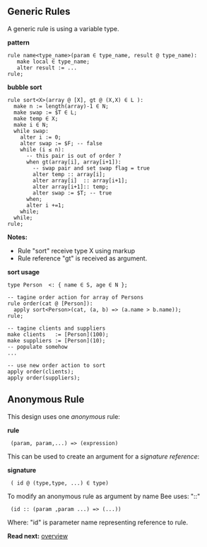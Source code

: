 ## Generic Rules

A generic rule is using a variable type. 

**pattern**
```
rule name<type_name>(param ∈ type_name, result @ type_name):
   make local ∈ type_name;   
   alter result := ...
rule;
```

**bubble sort**

```
rule sort<X>(array @ [X], gt @ (X,X) ∈ L ):
  make n := length(array)-1 ∈ N; 
  make swap := $T ∈ L;
  make temp ∈ X;
  make i ∈ N;
  while swap:
    alter i := 0;
    alter swap := $F; -- false
    while (i ≤ n): 
      -- this pair is out of order ?
      when gt(array[i], array[i+1]):
        -- swap pair and set swap flag = true
        alter temp :: array[i];
        alter array[i]  :: array[i+1];
        alter array[i+1]:: temp;
        alter swap := $T; -- true
      when;
      alter i +=1;
    while; 
  while;
rule;
```

**Notes:**

* Rule "sort" receive type X using markup <X> 
* Rule reference "gt" is received as argument.

**sort usage**

```
type Person  <: { name ∈ S, age ∈ N };

-- tagine order action for array of Persons
rule order(cat @ [Person]):
  apply sort<Person>(cat, (a, b) => (a.name > b.name));
rule;

-- tagine clients and suppliers
make clients   := [Person](100);
make suppliers := [Person](10);
-- populate somehow
...

-- use new order action to sort
apply order(clients);
apply order(suppliers);
```

## Anonymous Rule

This design uses one _anonymous_ rule:


**rule**
```
 (param, param,...) => (expression)
```

This can be used to create an argument for a _signature reference_:

**signature**
```
 ( id @ (type,type, ...) ∈ type)
```

To modify an anonymous rule as argument by name Bee uses: "::"

```
 (id :: (param ,param ...) => (...))
```

Where: "id" is parameter name representing reference to rule.

**Read next:** [overview](../syntax/overview.md)